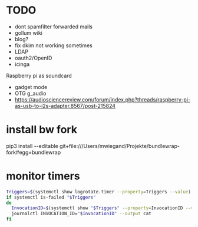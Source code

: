 # TODO

- dont spamfilter forwarded mails
- gollum wiki
- blog?
- fix dkim not working sometimes
- LDAP
- oauth2/OpenID
- icinga

Raspberry pi as soundcard
- gadget mode
- OTG g_audio
- https://audiosciencereview.com/forum/index.php?threads/raspberry-pi-as-usb-to-i2s-adapter.8567/post-215824

# install bw fork

pip3 install --editable git+file:///Users/mwiegand/Projekte/bundlewrap-fork#egg=bundlewrap

# monitor timers

```sh
Triggers=$(systemctl show logrotate.timer --property=Triggers --value)
if systemctl is-failed "$Triggers"
do
  InvocationID=$(systemctl show "$Triggers" --property=InvocationID --value)
  journalctl INVOCATION_ID="$InvocationID" --output cat
fi
```
